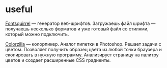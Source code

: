 # useful

 <a href="https://www.fontsquirrel.com/">Fontsquirrel</a> — генератор веб-шрифтов. Загружаешь файл шрифта — получаешь несколько форматов и уже готовый файл со стилями, который можно подключить.

 <a href="https://www.colorzilla.com/">Colorzilla</a> — колорпикер. Аналог пипетки в Photoshop. Решает задачи с цветом. Позволяет получить образец цвета из любой точки браузера и скопировать в нужную программу. Анализирует страницу на палитру цветов и создает расширенные CSS градиенты.
